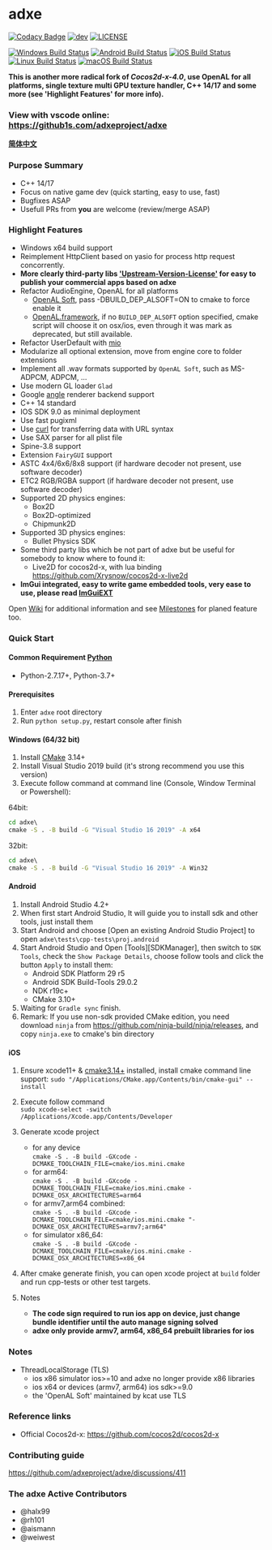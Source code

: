 # adxe
[![Codacy Badge](https://api.codacy.com/project/badge/Grade/1c5628dea478449ea0c6e1b0e30c3be9)](https://app.codacy.com/gh/adxeproject/adxe?utm_source=github.com&utm_medium=referral&utm_content=adxeproject/adxe&utm_campaign=Badge_Grade_Settings)
[![dev](https://img.shields.io/badge/v1.0.0-beta2-yellow.svg)](https://github.com/adxeproject/adxe/releases)
[![LICENSE](https://img.shields.io/badge/license-MIT-blue.svg)](https://github.com/adxeproject/adxe/blob/master/LICENSE)
  
[![Windows Build Status](https://github.com/adxeproject/adxe/actions/workflows/windows-ci.yml/badge.svg)](https://github.com/adxeproject/adxe/actions/workflows/windows-ci.yml)
[![Android Build Status](https://github.com/adxeproject/adxe/workflows/android/badge.svg)](https://github.com/adxeproject/adxe/actions?query=workflow%3Aandroid)
[![iOS Build Status](https://github.com/adxeproject/adxe/workflows/ios/badge.svg)](https://github.com/adxeproject/adxe/actions?query=workflow%3Aios)
[![Linux Build Status](https://github.com/adxeproject/adxe/workflows/linux/badge.svg)](https://github.com/adxeproject/adxe/actions?query=workflow%3Alinux)
[![macOS Build Status](https://github.com/adxeproject/adxe/workflows/osx/badge.svg)](https://github.com/adxeproject/adxe/actions?query=workflow%3Aosx)  

**This is another more radical fork of *Cocos2d-x-4.0*, use OpenAL for all platforms, single texture multi GPU texture handler, C++ 14/17 and some more (see 'Highlight Features' for more info).**  

### View with vscode online: https://github1s.com/adxeproject/adxe
  
**[简体中文](README_CN.md)**
  
### Purpose Summary
* C++ 14/17
* Focus on native game dev (quick starting, easy to use, fast)
* Bugfixes ASAP
* Usefull PRs from **you** are welcome (review/merge ASAP)
  
### Highlight Features
* Windows x64 build support
* Reimplement HttpClient based on yasio for process http request concorrently.
* **More clearly third-party libs ['Upstream-Version-License'](thirdparty/README.md) for easy to publish your commercial apps based on adxe**
* Refactor AudioEngine, OpenAL for all platforms
  * [OpenAL Soft](https://github.com/kcat/openal-soft), pass -DBUILD_DEP_ALSOFT=ON to cmake to force enable it
  * [OpenAL.framework](https://opensource.apple.com/tarballs/OpenAL), if no ```BUILD_DEP_ALSOFT``` option specified, cmake script will choose it on osx/ios, even through it was mark as deprecated, but still available.
* Refactor UserDefault with [mio](https://github.com/mandreyel/mio)
* Modularize all optional extension, move from engine core to folder extensions
* Implement all .wav formats supported by ```OpenAL Soft```, such as MS-ADPCM, ADPCM, ...
* Use modern GL loader ```Glad```
* Google [angle](https://github.com/google/angle) renderer backend support
* C++ 14 standard
* IOS SDK 9.0 as minimal deployment
* Use fast pugixml
* Use [curl](https://github.com/curl/curl) for transferring data with URL syntax
* Use SAX parser for all plist file
* Spine-3.8 support
* Extension ```FairyGUI``` support
* ASTC 4x4/6x6/8x8 support (if hardware decoder not present, use software decoder)
* ETC2 RGB/RGBA support    (if hardware decoder not present, use software decoder)
* Supported 2D physics engines:
  * Box2D
  * Box2D-optimized
  * Chipmunk2D 
* Supported 3D physics engines:
  * Bullet Physics SDK
* Some third party libs which be not part of adxe but be useful for somebody to know where to found it:
  * Live2D for cocos2d-x, with lua binding https://github.com/Xrysnow/cocos2d-x-live2d
* **ImGui integrated, easy to write game embedded tools, very ease to use, please read [ImGuiEXT](extensions/ImGuiEXT/README.md)**

Open [Wiki](https://github.com/adxeproject/adxe-wiki) for additional information and see [Milestones](https://github.com/adxeproject/adxe/milestones) for planed feature too.

### Quick Start

#### Common Requirement [Python](https://www.python.org/downloads/)
  * Python-2.7.17+, Python-3.7+ 

#### Prerequisites
  1. Enter ```adxe``` root directory
  2. Run ```python setup.py```, restart console after finish

#### Windows (64/32 bit)
  1. Install [CMake](https://cmake.org/) 3.14+  
  2. Install Visual Studio 2019 build (it's strong recommend you use this version)  
  3. Execute follow command at command line (Console, Window Terminal or Powershell):
 
  64bit:
  ```bat
  cd adxe\
  cmake -S . -B build -G "Visual Studio 16 2019" -A x64
  ```
  32bit:
  ```bat
  cd adxe\
  cmake -S . -B build -G "Visual Studio 16 2019" -A Win32
  ```
  
#### Android
  1. Install Android Studio 4.2+
  2. When first start Android Studio, It will guide you to install sdk and other tools, just install them
  3. Start Android and choose [Open an existing Android Studio Project] to open ```adxe\tests\cpp-tests\proj.android```
  4. Start Android Studio and Open [Tools][SDKManager], then switch to ```SDK Tools```, check the ```Show Package Details```, choose follow tools and click the button ```Apply``` to install them:  
     * Android SDK Platform 29 r5  
     * Android SDK Build-Tools 29.0.2  
     * NDK r19c+  
     * CMake 3.10+  
  5. Waiting for ```Gradle sync``` finish.
  6. Remark: If you use non-sdk provided CMake edition, you need download ```ninja``` from https://github.com/ninja-build/ninja/releases, and copy ```ninja.exe``` to cmake's bin directory

#### iOS
  1. Ensure xcode11+ & [cmake3.14+](https://github.com/Kitware/CMake/releases) installed, install cmake command line support: ```sudo "/Applications/CMake.app/Contents/bin/cmake-gui" --install```
  2. Execute follow command   
  ```sudo xcode-select -switch /Applications/Xcode.app/Contents/Developer```  
  3. Generate xcode project  
     - for any device   
     ```cmake -S . -B build -GXcode -DCMAKE_TOOLCHAIN_FILE=cmake/ios.mini.cmake```
     - for arm64:  
     ```cmake -S . -B build -GXcode -DCMAKE_TOOLCHAIN_FILE=cmake/ios.mini.cmake -DCMAKE_OSX_ARCHITECTURES=arm64```
     - for armv7,arm64 combined:  
     ```cmake -S . -B build -GXcode -DCMAKE_TOOLCHAIN_FILE=cmake/ios.mini.cmake "-DCMAKE_OSX_ARCHITECTURES=armv7;arm64"```
     - for simulator x86_64:  
     ```cmake -S . -B build -GXcode -DCMAKE_TOOLCHAIN_FILE=cmake/ios.mini.cmake -DCMAKE_OSX_ARCHITECTURES=x86_64``` 

  4. After cmake generate finish, you can open xcode project at ```build``` folder and run cpp-tests or other test targets.  
  5. Notes  
     - **The code sign required to run ios app on device, just change bundle identifier until the auto manage signing solved**  
     - **adxe only provide armv7, arm64, x86_64 prebuilt libraries for ios**

### Notes
  * ThreadLocalStorage (TLS) 
    - ios x86 simulator ios>=10 and adxe no longer provide x86 libraries
    - ios x64 or devices (armv7, arm64) ios sdk>=9.0
    - the 'OpenAL Soft' maintained by kcat use TLS

### Reference links
  * Official Cocos2d-x: https://github.com/cocos2d/cocos2d-x

### Contributing guide
https://github.com/adxeproject/adxe/discussions/411

### The adxe Active Contributors

- @halx99
- @rh101
- @aismann
- @weiwest
